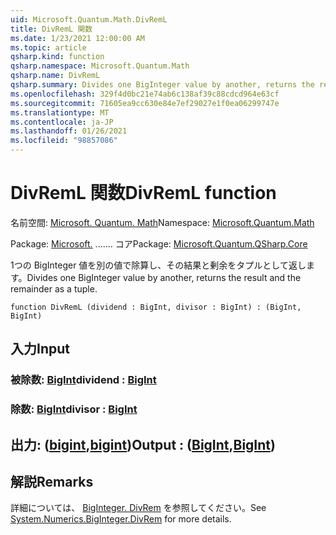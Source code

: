 ```yaml
---
uid: Microsoft.Quantum.Math.DivRemL
title: DivRemL 関数
ms.date: 1/23/2021 12:00:00 AM
ms.topic: article
qsharp.kind: function
qsharp.namespace: Microsoft.Quantum.Math
qsharp.name: DivRemL
qsharp.summary: Divides one BigInteger value by another, returns the result and the remainder as a tuple.
ms.openlocfilehash: 329f4d0bc21e74ab6c138af39c88cdcd964e63cf
ms.sourcegitcommit: 71605ea9cc630e84e7ef29027e1f0ea06299747e
ms.translationtype: MT
ms.contentlocale: ja-JP
ms.lasthandoff: 01/26/2021
ms.locfileid: "98857086"
---
```

# <a name="divreml-function"></a><span data-ttu-id="96c87-102">DivRemL 関数</span><span class="sxs-lookup"><span data-stu-id="96c87-102">DivRemL function</span></span>

<span data-ttu-id="96c87-103">名前空間: [Microsoft. Quantum. Math](xref:Microsoft.Quantum.Math)</span><span class="sxs-lookup"><span data-stu-id="96c87-103">Namespace: [Microsoft.Quantum.Math](xref:Microsoft.Quantum.Math)</span></span>

<span data-ttu-id="96c87-104">Package: [Microsoft.](https://nuget.org/packages/Microsoft.Quantum.QSharp.Core) ....... コア</span><span class="sxs-lookup"><span data-stu-id="96c87-104">Package: [Microsoft.Quantum.QSharp.Core](https://nuget.org/packages/Microsoft.Quantum.QSharp.Core)</span></span>


<span data-ttu-id="96c87-105">1つの BigInteger 値を別の値で除算し、その結果と剰余をタプルとして返します。</span><span class="sxs-lookup"><span data-stu-id="96c87-105">Divides one BigInteger value by another, returns the result and the remainder as a tuple.</span></span>

```qsharp
function DivRemL (dividend : BigInt, divisor : BigInt) : (BigInt, BigInt)
```


## <a name="input"></a><span data-ttu-id="96c87-106">入力</span><span class="sxs-lookup"><span data-stu-id="96c87-106">Input</span></span>

### <a name="dividend--bigint"></a><span data-ttu-id="96c87-107">被除数: [BigInt](xref:microsoft.quantum.lang-ref.bigint)</span><span class="sxs-lookup"><span data-stu-id="96c87-107">dividend : [BigInt](xref:microsoft.quantum.lang-ref.bigint)</span></span>




### <a name="divisor--bigint"></a><span data-ttu-id="96c87-108">除数: [BigInt](xref:microsoft.quantum.lang-ref.bigint)</span><span class="sxs-lookup"><span data-stu-id="96c87-108">divisor : [BigInt](xref:microsoft.quantum.lang-ref.bigint)</span></span>





## <a name="output--bigintbigint"></a><span data-ttu-id="96c87-109">出力: ([bigint](xref:microsoft.quantum.lang-ref.bigint),[bigint](xref:microsoft.quantum.lang-ref.bigint))</span><span class="sxs-lookup"><span data-stu-id="96c87-109">Output : ([BigInt](xref:microsoft.quantum.lang-ref.bigint),[BigInt](xref:microsoft.quantum.lang-ref.bigint))</span></span>



## <a name="remarks"></a><span data-ttu-id="96c87-110">解説</span><span class="sxs-lookup"><span data-stu-id="96c87-110">Remarks</span></span>

<span data-ttu-id="96c87-111">詳細については、 [BigInteger. DivRem](https://docs.microsoft.com/dotnet/api/system.numerics.biginteger.divrem) を参照してください。</span><span class="sxs-lookup"><span data-stu-id="96c87-111">See [System.Numerics.BigInteger.DivRem](https://docs.microsoft.com/dotnet/api/system.numerics.biginteger.divrem) for more details.</span></span>